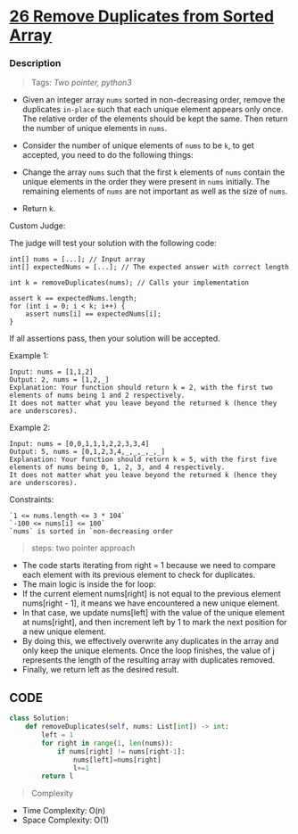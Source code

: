 # <a href="https://leetcode.com/problems/remove-duplicates-from-sorted-array/?envType=study-plan-v2&envId=top-interview-150">26 Remove Duplicates from Sorted Array</a>

### Description

> Tags: *Two pointer, python3*

- Given an integer array `nums` sorted in non-decreasing order, remove the duplicates `in-place` such that each unique element appears only once. The relative order of the elements should be kept the same. Then return the number of unique elements in `nums`.

- Consider the number of unique elements of `nums` to be `k`, to get accepted, you need to do the following things:

- Change the array `nums` such that the first `k` elements of `nums` contain the unique elements in the order they were present in `nums` initially. The remaining elements of `nums` are not important as well as the size of `nums`.

- Return `k`.

Custom Judge:

The judge will test your solution with the following code:

```
int[] nums = [...]; // Input array
int[] expectedNums = [...]; // The expected answer with correct length

int k = removeDuplicates(nums); // Calls your implementation

assert k == expectedNums.length;
for (int i = 0; i < k; i++) {
    assert nums[i] == expectedNums[i];
}
```
If all assertions pass, then your solution will be accepted.


 
Example 1:
```
Input: nums = [1,1,2]
Output: 2, nums = [1,2,_]
Explanation: Your function should return k = 2, with the first two elements of nums being 1 and 2 respectively.
It does not matter what you leave beyond the returned k (hence they are underscores).
```
Example 2:
```
Input: nums = [0,0,1,1,1,2,2,3,3,4]
Output: 5, nums = [0,1,2,3,4,_,_,_,_,_]
Explanation: Your function should return k = 5, with the first five elements of nums being 0, 1, 2, 3, and 4 respectively.
It does not matter what you leave beyond the returned k (hence they are underscores).
```

Constraints:
```
`1 <= nums.length <= 3 * 104`
`-100 <= nums[i] <= 100`
`nums` is sorted in `non-decreasing order
```

> steps: two pointer approach

- The code starts iterating from right = 1 because we need to compare each element with its previous element to 
    check for duplicates.
- The main logic is inside the for loop:
- If the current element nums[right] is not equal to the previous element nums[right - 1], it means we have encountered
    a new unique element.
- In that case, we update nums[left] with the value of the unique element at nums[right], and then increment left by 1 
    to mark the next position for a new unique element.
- By doing this, we effectively overwrite any duplicates in the array and only keep the unique elements.
    Once the loop finishes, the value of j represents the length of the resulting array with duplicates removed.
- Finally, we return left as the desired result.

## CODE
```python
class Solution:
    def removeDuplicates(self, nums: List[int]) -> int:
        left = 1
        for right in range(1, len(nums)):
            if nums[right] != nums[right-1]:
                nums[left]=nums[right]
                l+=1
        return l   
```

> Complexity
- Time Complexity: O(n)
- Space Complexity: O(1)
